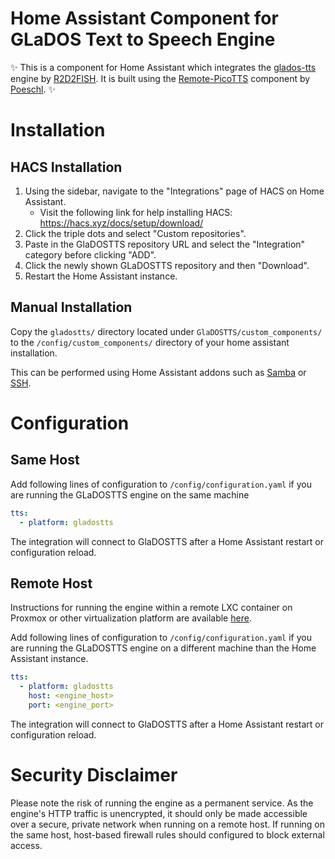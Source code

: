 # Home Assistant Component for GLaDOS Text to Speech Engine

✨ This is a component for Home Assistant which integrates the [glados-tts](https://github.com/R2D2FISH/glados-tts) engine by [R2D2FISH](https://github.com/R2D2FISH). It is built using the [Remote-PicoTTS](https://github.com/Poeschl/Remote-PicoTTS) component by [Poeschl](https://github.com/Poeschl). ✨

# Installation

## HACS Installation
1. Using the sidebar, navigate to the "Integrations" page of HACS on Home Assistant.
    * Visit the following link for help installing HACS: https://hacs.xyz/docs/setup/download/
3. Click the triple dots and select "Custom repositories".
4. Paste in the GlaDOSTTS repository URL and select the "Integration" category before clicking "ADD". 
5. Click the newly shown GLaDOSTTS repository and then "Download". 
6. Restart the Home Assistant instance.

## Manual Installation
Copy the `gladostts/` directory located under `GlaDOSTTS/custom_components/` to the `/config/custom_components/` directory of your home assistant installation.

This can be performed using Home Assistant addons such as [Samba](https://github.com/home-assistant/addons/blob/master/samba/DOCS.md) or [SSH](https://github.com/home-assistant/addons/blob/master/ssh/DOCS.md).

# Configuration

## Same Host
Add following lines of configuration to  `/config/configuration.yaml` if you are running the GLaDOSTTS engine on the same machine

```yaml
tts:
  - platform: gladostts

```
The integration will connect to GlaDOSTTS after a Home Assistant restart or configuration reload.

## Remote Host
Instructions for running the engine within a remote LXC container on Proxmox or other virtualization platform are available [here](https://github.com/jenkinsmichpa/GlaDOSTTS/blob/master/ExampleLXCContainerSetup.md).

Add following lines of configuration to `/config/configuration.yaml` if you are running the GLaDOSTTS engine on a different machine than the Home Assistant instance.
```yaml
tts:
  - platform: gladostts
    host: <engine_host>
    port: <engine_port>

```
The integration will connect to GlaDOSTTS after a Home Assistant restart or configuration reload.

# Security Disclaimer
Please note the risk of running the engine as a permanent service. As the engine's HTTP traffic is unencrypted, it should only be made accessible over a secure, private network when running on a remote host. If running on the same host, host-based firewall rules should configured to block external access.

